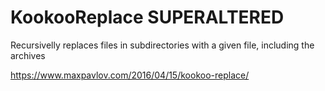 # KookooReplace SUPERALTERED
Recursivelly replaces files in subdirectories with a given file, including the archives

https://www.maxpavlov.com/2016/04/15/kookoo-replace/
